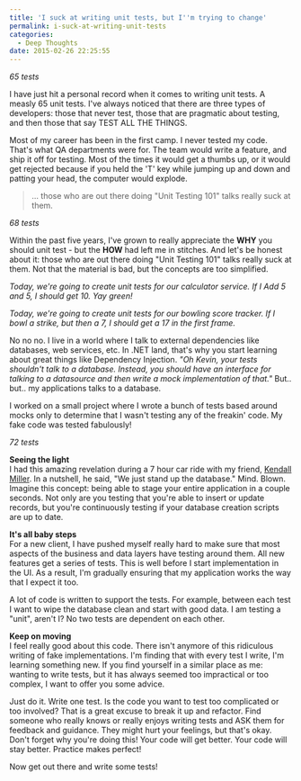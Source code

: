 ```yaml
---
title: 'I suck at writing unit tests, but I''m trying to change'
permalink: i-suck-at-writing-unit-tests
categories:
  - Deep Thoughts
date: 2015-02-26 22:25:55
---
```


*65 tests*

I have just hit a personal record when it comes to writing unit tests.  A measly 65 unit tests.  I've always noticed that there are three types of developers:  those that never test, those that are pragmatic about testing, and then those that say TEST ALL THE THINGS.

Most of my career has been in the first camp.  I never tested my code.  That's what QA departments were for. The team would write a feature, and ship it off for testing.  Most of the times it would get a thumbs up, or it would get rejected because if you held the 'T' key while jumping up and down and patting your head, the computer would explode.

>... those who are out there doing "Unit Testing 101" talks really suck at them.

*68 tests*

Within the past five years, I've grown to really appreciate the **WHY** you should unit test - but the **HOW** had left me in stitches.  And let's be honest about it: those who are out there doing "Unit Testing 101" talks really suck at them.  Not that the material is bad, but the concepts are too simplified.

*Today, we're going to create unit tests for our calculator service.  If I Add 5 and 5, I should get 10.  Yay green!*

*Today, we're going to create unit tests for our bowling score tracker.  If I bowl a strike, but then a 7, I should get a 17 in the first frame.*

No no no.  I live in a world where I talk to external dependencies like databases, web services, etc.  In .NET land, that's why you start learning about great things like Dependency Injection.  *"Oh Kevin, your tests shouldn't talk to a database.  Instead, you should have an interface for talking to a datasource and then write a mock implementation of that."*  But.. but.. my applications talks to a database.

I worked on a small project where I wrote a bunch of tests based around mocks only to determine that I wasn't testing any of the freakin' code.  My fake code was tested fabulously!

*72 tests*

**Seeing the light**  
I had this amazing revelation during a 7 hour car ride with my friend, [Kendall Miller](https://twitter.com/kendallmiller).  In a nutshell, he said, "We just stand up the database."  Mind.  Blown.  Imagine this concept: being able to stage your entire application in a couple seconds.  Not only are you testing that you're able to insert or update records, but you're continuously testing if your database creation scripts are up to date.

**It's all baby steps**  
For a new client, I have pushed myself really hard to make sure that most aspects of the business and data layers have testing around them.  All new features get a series of tests.  This is well before I start implementation in the UI.  As a result, I'm gradually ensuring that my application works the way that I expect it too.

A lot of code is written to support the tests.  For example, between each test I want to wipe the database clean and start with good data.  I am testing a "unit", aren't I?  No two tests are dependent on each other.

**Keep on moving**  
I feel really good about this code.  There isn't anymore of this ridiculous writing of fake implementations.  I'm finding that with every test I write, I'm learning something new.  If you find yourself in a similar place as me: wanting to write tests, but it has always seemed too impractical or too complex, I want to offer you some advice.  

Just do it.  Write one test.  Is the code you want to test too complicated or too involved?  That is a great excuse to break it up and refactor.  Find someone who really knows or really enjoys writing tests and ASK them for feedback and guidance.  They might hurt your feelings, but that's okay.  Don't forget why you're doing this!  Your code will get better.  Your code will stay better.    Practice makes perfect!

Now get out there and write some tests!
